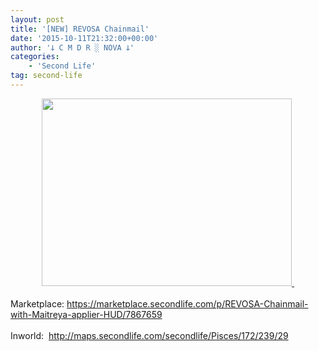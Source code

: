 ```yaml
---
layout: post
title: '[NEW] REVOSA Chainmail'
date: '2015-10-11T21:32:00+00:00'
author: '𐕣 C M D R ░ NOVA 𐕣'
categories:
    - 'Second Life'
tag: second-life
---
```


<div style="clear: both; text-align: center;">
<a href="http://2.bp.blogspot.com/-UfMShL5UgTA/VhrVMZgj15I/AAAAAAAAAZU/VIoEvwskCNc/s1600/chainmailad.png" style="margin-left: 1em; margin-right: 1em;"><img border="0" height="300" src="http://2.bp.blogspot.com/-UfMShL5UgTA/VhrVMZgj15I/AAAAAAAAAZU/VIoEvwskCNc/s400/chainmailad.png" width="400" />&nbsp;</a></div>
<div style="clear: both; text-align: center;">
<br /></div>
<div style="clear: both; text-align: left;">
Marketplace: <a href="https://marketplace.secondlife.com/p/REVOSA-Chainmail-with-Maitreya-applier-HUD/7867659" target="_blank" rel="noopener">https://marketplace.secondlife.com/p/REVOSA-Chainmail-with-Maitreya-applier-HUD/7867659</a></div>
<div style="clear: both; text-align: left;">
<br /></div>
<div style="clear: both; text-align: left;">
Inworld:&nbsp; <a href="http://maps.secondlife.com/secondlife/Pisces/172/239/29" target="_blank" rel="noopener">http://maps.secondlife.com/secondlife/Pisces/172/239/29</a></div>
<br />